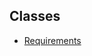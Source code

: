 ## Classes

- [Requirements](../../../../../Classes/API/Entities/Asset/Compliance/Requirements/Requirements.md)
